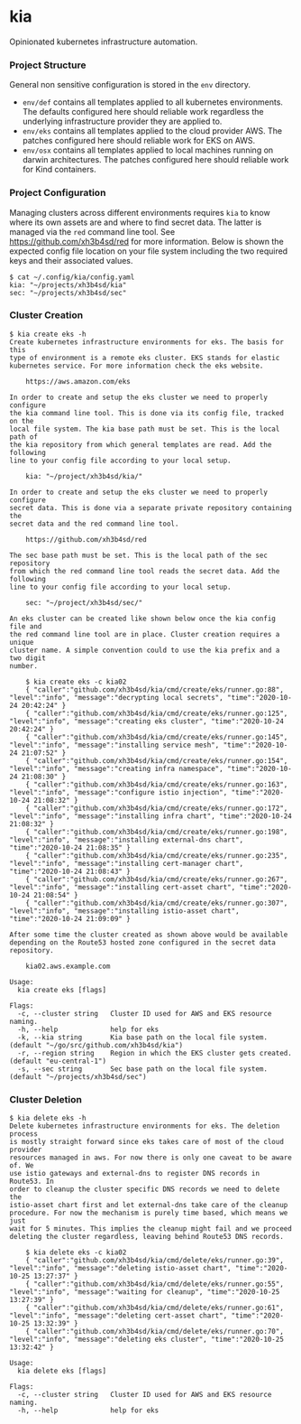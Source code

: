 # kia

Opinionated kubernetes infrastructure automation.



### Project Structure

General non sensitive configuration is stored in the `env` directory.

* `env/def` contains all templates applied to all kubernetes environments. The
  defaults configured here should reliable work regardless the underlying
  infrastructure provider they are applied to.
* `env/eks` contains all templates applied to the cloud provider AWS. The
  patches configured here should reliable work for EKS on AWS.
* `env/osx` contains all templates applied to local machines running on darwin
  architectures. The patches configured here should reliable work for Kind
  containers.



### Project Configuration

Managing clusters across different environments requires `kia` to know where its
own assets are and where to find secret data. The latter is managed via the
`red` command line tool. See https://github.com/xh3b4sd/red for more
information. Below is shown the expected config file location on your file
system including the two required keys and their associated values.

```
$ cat ~/.config/kia/config.yaml
kia: "~/projects/xh3b4sd/kia"
sec: "~/projects/xh3b4sd/sec"
```



### Cluster Creation

```
$ kia create eks -h
Create kubernetes infrastructure environments for eks. The basis for this
type of environment is a remote eks cluster. EKS stands for elastic
kubernetes service. For more information check the eks website.

    https://aws.amazon.com/eks

In order to create and setup the eks cluster we need to properly configure
the kia command line tool. This is done via its config file, tracked on the
local file system. The kia base path must be set. This is the local path of
the kia repository from which general templates are read. Add the following
line to your config file according to your local setup.

    kia: "~/project/xh3b4sd/kia/"

In order to create and setup the eks cluster we need to properly configure
secret data. This is done via a separate private repository containing the
secret data and the red command line tool.

    https://github.com/xh3b4sd/red

The sec base path must be set. This is the local path of the sec repository
from which the red command line tool reads the secret data. Add the following
line to your config file according to your local setup.

    sec: "~/project/xh3b4sd/sec/"

An eks cluster can be created like shown below once the kia config file and
the red command line tool are in place. Cluster creation requires a unique
cluster name. A simple convention could to use the kia prefix and a two digit
number.

    $ kia create eks -c kia02
    { "caller":"github.com/xh3b4sd/kia/cmd/create/eks/runner.go:88", "level":"info", "message":"decrypting local secrets", "time":"2020-10-24 20:42:24" }
    { "caller":"github.com/xh3b4sd/kia/cmd/create/eks/runner.go:125", "level":"info", "message":"creating eks cluster", "time":"2020-10-24 20:42:24" }
    { "caller":"github.com/xh3b4sd/kia/cmd/create/eks/runner.go:145", "level":"info", "message":"installing service mesh", "time":"2020-10-24 21:07:52" }
    { "caller":"github.com/xh3b4sd/kia/cmd/create/eks/runner.go:154", "level":"info", "message":"creating infra namespace", "time":"2020-10-24 21:08:30" }
    { "caller":"github.com/xh3b4sd/kia/cmd/create/eks/runner.go:163", "level":"info", "message":"configure istio injection", "time":"2020-10-24 21:08:32" }
    { "caller":"github.com/xh3b4sd/kia/cmd/create/eks/runner.go:172", "level":"info", "message":"installing infra chart", "time":"2020-10-24 21:08:32" }
    { "caller":"github.com/xh3b4sd/kia/cmd/create/eks/runner.go:198", "level":"info", "message":"installing external-dns chart", "time":"2020-10-24 21:08:35" }
    { "caller":"github.com/xh3b4sd/kia/cmd/create/eks/runner.go:235", "level":"info", "message":"installing cert-manager chart", "time":"2020-10-24 21:08:43" }
    { "caller":"github.com/xh3b4sd/kia/cmd/create/eks/runner.go:267", "level":"info", "message":"installing cert-asset chart", "time":"2020-10-24 21:08:54" }
    { "caller":"github.com/xh3b4sd/kia/cmd/create/eks/runner.go:307", "level":"info", "message":"installing istio-asset chart", "time":"2020-10-24 21:09:09" }

After some time the cluster created as shown above would be available
depending on the Route53 hosted zone configured in the secret data
repository.

    kia02.aws.example.com

Usage:
  kia create eks [flags]

Flags:
  -c, --cluster string   Cluster ID used for AWS and EKS resource naming.
  -h, --help             help for eks
  -k, --kia string       Kia base path on the local file system. (default "~/go/src/github.com/xh3b4sd/kia")
  -r, --region string    Region in which the EKS cluster gets created. (default "eu-central-1")
  -s, --sec string       Sec base path on the local file system. (default "~/projects/xh3b4sd/sec")
```



### Cluster Deletion

```
$ kia delete eks -h
Delete kubernetes infrastructure environments for eks. The deletion process
is mostly straight forward since eks takes care of most of the cloud provider
resources managed in aws. For now there is only one caveat to be aware of. We
use istio gateways and external-dns to register DNS records in Route53. In
order to cleanup the cluster specific DNS records we need to delete the
istio-asset chart first and let external-dns take care of the cleanup
procedure. For now the mechanism is purely time based, which means we just
wait for 5 minutes. This implies the cleanup might fail and we proceed
deleting the cluster regardless, leaving behind Route53 DNS records.

    $ kia delete eks -c kia02
    { "caller":"github.com/xh3b4sd/kia/cmd/delete/eks/runner.go:39", "level":"info", "message":"deleting istio-asset chart", "time":"2020-10-25 13:27:37" }
    { "caller":"github.com/xh3b4sd/kia/cmd/delete/eks/runner.go:55", "level":"info", "message":"waiting for cleanup", "time":"2020-10-25 13:27:39" }
    { "caller":"github.com/xh3b4sd/kia/cmd/delete/eks/runner.go:61", "level":"info", "message":"deleting cert-asset chart", "time":"2020-10-25 13:32:39" }
    { "caller":"github.com/xh3b4sd/kia/cmd/delete/eks/runner.go:70", "level":"info", "message":"deleting eks cluster", "time":"2020-10-25 13:32:42" }

Usage:
  kia delete eks [flags]

Flags:
  -c, --cluster string   Cluster ID used for AWS and EKS resource naming.
  -h, --help             help for eks
```
